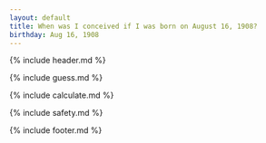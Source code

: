 ```yaml
---
layout: default
title: When was I conceived if I was born on August 16, 1908?
birthday: Aug 16, 1908
---
```


{% include header.md %}

{% include guess.md %}

{% include calculate.md %}

{% include safety.md %}

{% include footer.md %}



